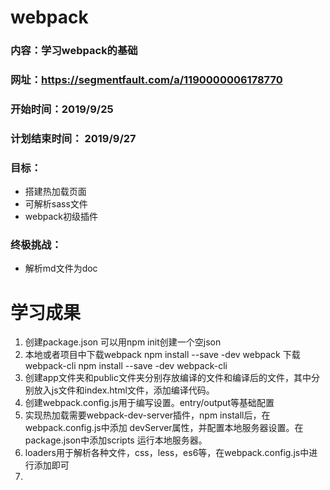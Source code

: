 # webpack
### 内容：学习webpack的基础
### 网址：https://segmentfault.com/a/1190000006178770

### 开始时间：2019/9/25
### 计划结束时间： 2019/9/27
### 目标：
- 搭建热加载页面
- 可解析sass文件
- webpack初级插件
### 终极挑战：
- 解析md文件为doc


# 学习成果
1. 创建package.json 可以用npm init创建一个空json
2. 本地或者项目中下载webpack npm install --save -dev webpack 下载webpack-cli npm install --save -dev webpack-cli
3. 创建app文件夹和public文件夹分别存放编译的文件和编译后的文件，其中分别放入js文件和index.html文件，添加编译代码。
4. 创建webpack.config.js用于编写设置。entry/output等基础配置
5. 实现热加载需要webpack-dev-server插件，npm install后，在webpack.config.js中添加 devServer属性，并配置本地服务器设置。在package.json中添加scripts 运行本地服务器。
6. loaders用于解析各种文件，css，less，es6等，在webpack.config.js中进行添加即可
7. 